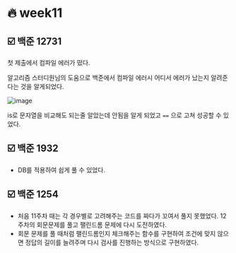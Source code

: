 # :fire: week11

## :ballot_box_with_check: 백준 12731

첫 제출에서 컴파일 에러가 떴다.

알고리즘 스터디원님의 도움으로 백준에서 컴파일 에러시 어디서 에러가 났는지 알려준다는 것을 알게되었다.

![image](https://user-images.githubusercontent.com/50297117/99143310-c57ea900-269f-11eb-82f4-8eee2a33289e.png)

is로 문자열을 비교해도 되는줄 알았는데 안됨을 알게 되었고 `==` 으로 고쳐 성공할 수 있었다.

## :ballot_box_with_check: 백준 1932

- DB를 적용하여 쉽게 풀 수 있었다.

## :ballot_box_with_check: 백준 1254

- 처음 11주차 때는 각 경우별로 고려해주는 코드를 짜다가 꼬여서 풀지 못했었다. 12주차의 회문문제를 풀고 팰린드롬 문제에 다시 도전하였다.
- 회문 문제를 풀 때처럼 팰린드롬인지 체크해주는 함수를 구현하여 조건에 맞지 않으면 정답의 길이를 늘려주며 다시 검사를 진행하는 방식으로 구현하였다.
